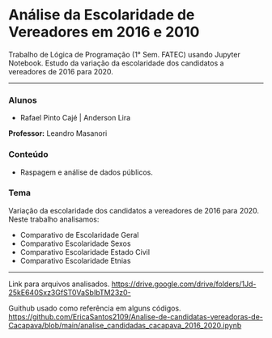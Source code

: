 # Análise da Escolaridade de Vereadores em 2016 e 2010
Trabalho de Lógica de Programação (1° Sem. FATEC) usando Jupyter Notebook. Estudo da variação da escolaridade dos candidatos a vereadores de 2016 para 2020.

***

### Alunos
* Rafael Pinto Cajé | Anderson Lira

**Professor:** Leandro Masanori 

### Conteúdo
* Raspagem e análise de dados públicos.

### Tema
Variação da escolaridade dos candidatos a vereadores de 2016 para 2020. Neste trabalho analisamos:
* Comparativo de Escolaridade Geral
* Comparativo Escolaridade Sexos
* Comparativo Escolaridade Estado Civil
* Comparativo Escolaridade Etnias

***

Link para arquivos analisados.
https://drive.google.com/drive/folders/1Jd-25kE640Sxz3GfST0VaSbIbTM23z0-

Guithub usado como referência em alguns códigos.
https://github.com/EricaSantos2109/Analise-de-candidatas-vereadoras-de-Cacapava/blob/main/analise_candidadas_cacapava_2016_2020.ipynb
